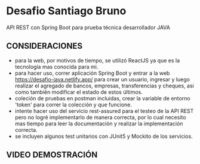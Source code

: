 # Desafio Santiago Bruno
API REST con Spring Boot para prueba técnica desarrollador JAVA

## CONSIDERACIONES
- para la web, por motivos de tiempo, se utilizó ReactJS ya que es la tecnología mas conocida para mi.
- para hacer uso, correr aplicación Spring Boot y entrar a la web https://desafio-java.netlify.app/ para crear un usuario, ingresar y luego realizar el agregado de bancos, empresas, transferencias y cheques, asi como también modificar el estado de estos últimos.
- coleción de pruebas en postman incluidas, crear la variable de entorno 'token' para correr la colección y que funcione.
- intente hacer uso del servicio rest-assured para el testeo de la API REST pero no logré implementarlo de manera correcta, por lo cual necesito mas tiempo para leer la documentación y realizar la implementación correcta.
- se incluyen algunos test unitarios con JUnit5 y Mockito de los servicios.

## VIDEO DEMOSTRACIÓN

